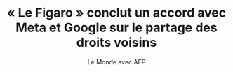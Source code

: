 ---
layout: post
title: "« Le Figaro » conclut un accord avec Meta et Google sur le partage des droits voisins"
link: https://www.lemonde.fr/actualite-medias/article/2024/10/31/le-figaro-conclut-un-accord-sur-le-partage-des-droits-voisins_6369174_3236.html
author: "Le Monde avec AFP"
published_date: "31/10/2024"
description: "Les syndicats CFDT, CGC, CGT et la direction du Figaro ont conclu un accord assurant le versement aux journalistes de 25 % des droits voisins perçus par le titre pour l’utilisation de ses contenus par Meta et Google, a annoncé la direction jeudi 31 octobre."
language: "fr"
categories: "Liens"
tags: "google meta ia presse"
og-tags: "google meta ia presse"
permalink: /:categories/:year/:month/:day/:title/
---